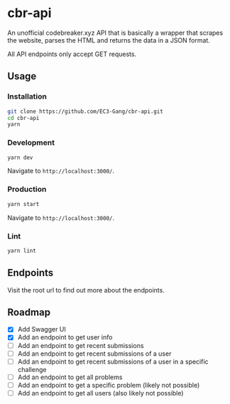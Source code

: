 # cbr-api
An unofficial codebreaker.xyz API that is basically a wrapper that scrapes the website, parses the HTML and returns the data in a JSON format.

All API endpoints only accept GET requests.

## Usage

### Installation
```bash
git clone https://github.com/EC3-Gang/cbr-api.git
cd cbr-api
yarn
```

### Development
```bash
yarn dev
```
Navigate to `http://localhost:3000/`.

### Production
```bash
yarn start
```
Navigate to `http://localhost:3000/`.

### Lint
```bash
yarn lint
```

## Endpoints
Visit the root url to find out more about the endpoints.

## Roadmap
- [x] Add Swagger UI
- [x] Add an endpoint to get user info
- [ ] Add an endpoint to get recent submissions
- [ ] Add an endpoint to get recent submissions of a user
- [ ] Add an endpoint to get recent submissions of a user in a specific challenge
- [ ] Add an endpoint to get all problems
- [ ] Add an endpoint to get a specific problem (likely not possible)
- [ ] Add an endpoint to get all users (also likely not possible)